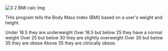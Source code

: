 ![3 2 BMI calc img](https://user-images.githubusercontent.com/95441787/198825906-3c1ac76e-34e1-4558-ae06-cdc46827bd67.jpeg)


THis program tells the Body Mass Index (BMI) based on a user's weight and height.

Under 18.5 they are underweight
Over 18.5 but below 25 they have a normal weight
Over 25 but below 30 they are slightly overweight
Over 30 but below 35 they are obese
Above 35 they are clinically obese.
